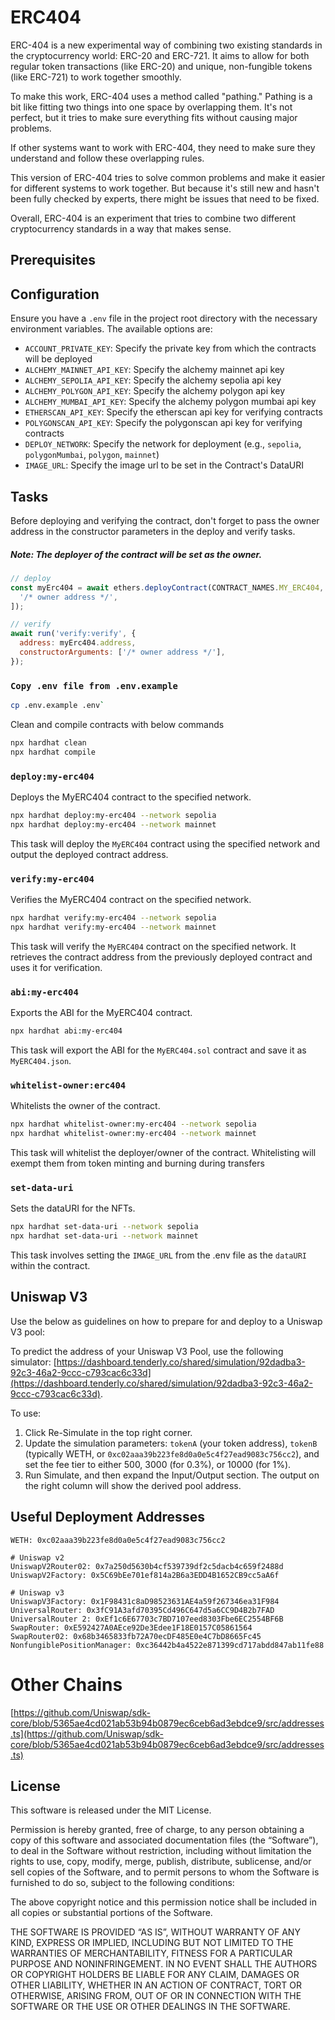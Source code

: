 # ERC404

ERC-404 is a new experimental way of combining two existing standards in the cryptocurrency world: ERC-20 and ERC-721. It aims to allow for both regular token transactions (like ERC-20) and unique, non-fungible tokens (like ERC-721) to work together smoothly.

To make this work, ERC-404 uses a method called "pathing." Pathing is a bit like fitting two things into one space by overlapping them. It's not perfect, but it tries to make sure everything fits without causing major problems.

If other systems want to work with ERC-404, they need to make sure they understand and follow these overlapping rules.

This version of ERC-404 tries to solve common problems and make it easier for different systems to work together. But because it's still new and hasn't been fully checked by experts, there might be issues that need to be fixed.

Overall, ERC-404 is an experiment that tries to combine two different cryptocurrency standards in a way that makes sense.

## Prerequisites

## Configuration

Ensure you have a `.env` file in the project root directory with the necessary environment variables. The available options are:

- `ACCOUNT_PRIVATE_KEY`: Specify the private key from which the contracts will be deployed
- `ALCHEMY_MAINNET_API_KEY`: Specify the alchemy mainnet api key
- `ALCHEMY_SEPOLIA_API_KEY`: Specify the alchemy sepolia api key
- `ALCHEMY_POLYGON_API_KEY`: Specify the alchemy polygon api key
- `ALCHEMY_MUMBAI_API_KEY`: Specify the alchemy polygon mumbai api key
- `ETHERSCAN_API_KEY`: Specify the etherscan api key for verifying contracts
- `POLYGONSCAN_API_KEY`: Specify the polygonscan api key for verifying contracts
- `DEPLOY_NETWORK`: Specify the network for deployment (e.g., `sepolia`, `polygonMumbai`, `polygon`, `mainnet`)
- `IMAGE_URL`: Specify the image url to be set in the Contract's DataURI

## Tasks

Before deploying and verifying the contract, don't forget to pass the owner address in the constructor parameters in the deploy and verify tasks.

##### Note: The deployer of the contract will be set as the owner.

```javascript
// deploy
const myErc404 = await ethers.deployContract(CONTRACT_NAMES.MY_ERC404, [
  '/* owner address */',
]);

// verify
await run('verify:verify', {
  address: myErc404.address,
  constructorArguments: ['/* owner address */'],
});
```

### `Copy .env file from .env.example`

```bash
cp .env.example .env`
```

Clean and compile contracts with below commands

```bash
npx hardhat clean
npx hardhat compile
```

### `deploy:my-erc404`

Deploys the MyERC404 contract to the specified network.

```bash
npx hardhat deploy:my-erc404 --network sepolia
npx hardhat deploy:my-erc404 --network mainnet
```

This task will deploy the `MyERC404` contract using the specified network and output the deployed contract address.

### `verify:my-erc404`

Verifies the MyERC404 contract on the specified network.

```bash
npx hardhat verify:my-erc404 --network sepolia
npx hardhat verify:my-erc404 --network mainnet
```

This task will verify the `MyERC404` contract on the specified network. It retrieves the contract address from the previously deployed contract and uses it for verification.

### `abi:my-erc404`

Exports the ABI for the MyERC404 contract.

```bash
npx hardhat abi:my-erc404
```

This task will export the ABI for the `MyERC404.sol` contract and save it as `MyERC404.json`.

### `whitelist-owner:erc404`

Whitelists the owner of the contract.

```bash
npx hardhat whitelist-owner:my-erc404 --network sepolia
npx hardhat whitelist-owner:my-erc404 --network mainnet
```

This task will whitelist the deployer/owner of the contract. Whitelisting will exempt them from token minting and burning during transfers

### `set-data-uri`

Sets the dataURI for the NFTs.

```bash
npx hardhat set-data-uri --network sepolia
npx hardhat set-data-uri --network mainnet
```

This task involves setting the `IMAGE_URL` from the .env file as the `dataURI` within the contract.

## Uniswap V3

Use the below as guidelines on how to prepare for and deploy to a Uniswap V3 pool:

To predict the address of your Uniswap V3 Pool, use the following simulator: [https://dashboard.tenderly.co/shared/simulation/92dadba3-92c3-46a2-9ccc-c793cac6c33d](https://dashboard.tenderly.co/shared/simulation/92dadba3-92c3-46a2-9ccc-c793cac6c33d).

To use:

1. Click Re-Simulate in the top right corner.
2. Update the simulation parameters: `tokenA` (your token address), `tokenB` (typically WETH, or `0xc02aaa39b223fe8d0a0e5c4f27ead9083c756cc2`), and set the fee tier to either 500, 3000 (for 0.3%), or 10000 (for 1%).
3. Run Simulate, and then expand the Input/Output section. The output on the right column will show the derived pool address.

## Useful Deployment Addresses

```
WETH: 0xc02aaa39b223fe8d0a0e5c4f27ead9083c756cc2

# Uniswap v2
UniswapV2Router02: 0x7a250d5630b4cf539739df2c5dacb4c659f2488d
UniswapV2Factory: 0x5C69bEe701ef814a2B6a3EDD4B1652CB9cc5aA6f

# Uniswap v3
UniswapV3Factory: 0x1F98431c8aD98523631AE4a59f267346ea31F984
UniversalRouter: 0x3fC91A3afd70395Cd496C647d5a6CC9D4B2b7FAD
UniversalRouter 2: 0xEf1c6E67703c7BD7107eed8303Fbe6EC2554BF6B
SwapRouter: 0xE592427A0AEce92De3Edee1F18E0157C05861564
SwapRouter02: 0x68b3465833fb72A70ecDF485E0e4C7bD8665Fc45
NonfungiblePositionManager: 0xc36442b4a4522e871399cd717abdd847ab11fe88

```

# Other Chains

[https://github.com/Uniswap/sdk-core/blob/5365ae4cd021ab53b94b0879ec6ceb6ad3ebdce9/src/addresses.ts](https://github.com/Uniswap/sdk-core/blob/5365ae4cd021ab53b94b0879ec6ceb6ad3ebdce9/src/addresses.ts)

## License

This software is released under the MIT License.

Permission is hereby granted, free of charge, to any person obtaining a copy of this software and associated documentation files (the “Software”), to deal in the Software without restriction, including without limitation the rights to use, copy, modify, merge, publish, distribute, sublicense, and/or sell copies of the Software, and to permit persons to whom the Software is furnished to do so, subject to the following conditions:

The above copyright notice and this permission notice shall be included in all copies or substantial portions of the Software.

THE SOFTWARE IS PROVIDED “AS IS”, WITHOUT WARRANTY OF ANY KIND, EXPRESS OR IMPLIED, INCLUDING BUT NOT LIMITED TO THE WARRANTIES OF MERCHANTABILITY, FITNESS FOR A PARTICULAR PURPOSE AND NONINFRINGEMENT. IN NO EVENT SHALL THE AUTHORS OR COPYRIGHT HOLDERS BE LIABLE FOR ANY CLAIM, DAMAGES OR OTHER LIABILITY, WHETHER IN AN ACTION OF CONTRACT, TORT OR OTHERWISE, ARISING FROM, OUT OF OR IN CONNECTION WITH THE SOFTWARE OR THE USE OR OTHER DEALINGS IN THE SOFTWARE.
